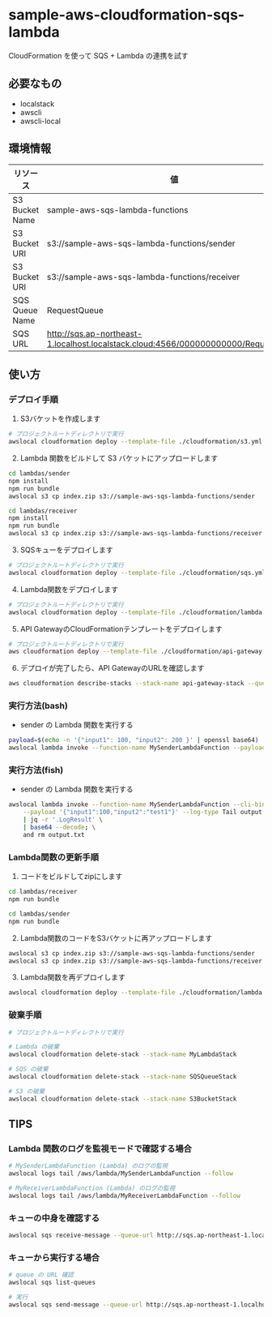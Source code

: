# sample-aws-cloudformation-sqs-lambda

CloudFormation を使って SQS + Lambda の連携を試す

## 必要なもの

- localstack
- awscli
- awscli-local

## 環境情報

|    リソース    |                                         値                                          |
| -------------- | ----------------------------------------------------------------------------------- |
| S3 Bucket Name | sample-aws-sqs-lambda-functions                                                     |
| S3 Bucket URI  | s3://sample-aws-sqs-lambda-functions/sender                                         |
| S3 Bucket URI  | s3://sample-aws-sqs-lambda-functions/receiver                                       |
| SQS Queue Name | RequestQueue                                                                        |
| SQS URL        | http://sqs.ap-northeast-1.localhost.localstack.cloud:4566/000000000000/RequestQueue |

## 使い方

### デプロイ手順

1. S3バケットを作成します

```bash
# プロジェクトルートディレクトリで実行
awslocal cloudformation deploy --template-file ./cloudformation/s3.yml --stack-name S3BucketStack --capabilities CAPABILITY_IAM
```

2. Lambda 関数をビルドして S3 バケットにアップロードします

```bash
cd lambdas/sender
npm install
npm run bundle
awslocal s3 cp index.zip s3://sample-aws-sqs-lambda-functions/sender

cd lambdas/receiver
npm install
npm run bundle
awslocal s3 cp index.zip s3://sample-aws-sqs-lambda-functions/receiver
```

3. SQSキューをデプロイします

```bash
# プロジェクトルートディレクトリで実行
awslocal cloudformation deploy --template-file ./cloudformation/sqs.yml --stack-name SQSQueueStack --capabilities CAPABILITY_IAM
```

4. Lambda関数をデプロイします

```bash
# プロジェクトルートディレクトリで実行
awslocal cloudformation deploy --template-file ./cloudformation/lambda.yml --stack-name MyLambdaStack --capabilities CAPABILITY_NAMED_IAM
```

5. API GatewayのCloudFormationテンプレートをデプロイします

```bash
# プロジェクトルートディレクトリで実行
aws cloudformation deploy --template-file ./cloudformation/api-gateway.yaml --stack-name api-gateway-stack
```

6. デプロイが完了したら、API GatewayのURLを確認します

```bash
aws cloudformation describe-stacks --stack-name api-gateway-stack --query "Stacks[0].Outputs[?OutputKey=='ApiGatewayUrl'].OutputValue" --output text
```

### 実行方法(bash)

- sender の Lambda 関数を実行する

```bash
payload=$(echo -n '{"input1": 100, "input2": 200 }' | openssl base64)
awslocal lambda invoke --function-name MySenderLambdaFunction --payload "$payload" --log-type Tail output.txt | jq -r '.LogResult' | base64 --decode && rm output.txt
```

### 実行方法(fish)

- sender の Lambda 関数を実行する

```bash
awslocal lambda invoke --function-name MySenderLambdaFunction --cli-binary-format raw-in-base64-out \
    --payload '{"input1":100,"input2":"test1"}' --log-type Tail output.txt \
    | jq -r '.LogResult' \
    | base64 --decode; \
    and rm output.txt
```

### Lambda関数の更新手順

1. コードをビルドしてzipにします

```bash
cd lambdas/receiver
npm run bundle

cd lambdas/sender
npm run bundle
```

2. Lambda関数のコードをS3バケットに再アップロードします

```bash
awslocal s3 cp index.zip s3://sample-aws-sqs-lambda-functions/sender
awslocal s3 cp index.zip s3://sample-aws-sqs-lambda-functions/receiver
```

3. Lambda関数を再デプロイします

```bash
awslocal cloudformation deploy --template-file ./cloudformation/lambda.yml --stack-name MyLambdaStack --capabilities CAPABILITY_NAMED_IAM
```

### 破棄手順

```bash
# プロジェクトルートディレクトリで実行

# Lambda の破棄
awslocal cloudformation delete-stack --stack-name MyLambdaStack

# SQS の破棄
awslocal cloudformation delete-stack --stack-name SQSQueueStack

# S3 の破棄
awslocal cloudformation delete-stack --stack-name S3BucketStack
```

## TIPS

### Lambda 関数のログを監視モードで確認する場合

```bash
# MySenderLambdaFunction (Lambda) のログの監視
awslocal logs tail /aws/lambda/MySenderLambdaFunction --follow

# MyReceiverLambdaFunction (Lambda) のログの監視
awslocal logs tail /aws/lambda/MyReceiverLambdaFunction --follow
```

### キューの中身を確認する

```bash
awslocal sqs receive-message --queue-url http://sqs.ap-northeast-1.localhost.localstack.cloud:4566/000000000000/RequestQueue
```

### キューから実行する場合

```bash
# queue の URL 確認
awslocal sqs list-queues

# 実行
awslocal sqs send-message --queue-url http://sqs.ap-northeast-1.localhost.localstack.cloud:4566/000000000000/RequestQueue --message-body '{"input1": 100, "input2": 201 }'
```
